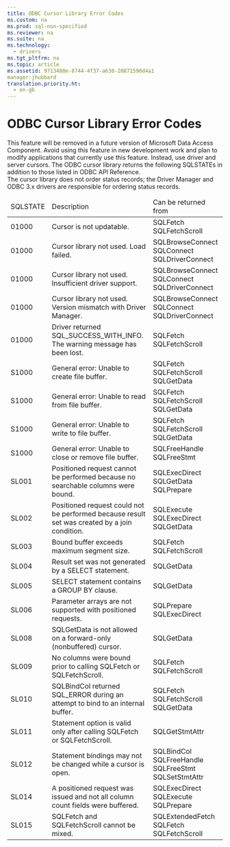 ```yaml
---
title: ODBC Cursor Library Error Codes
ms.custom: na
ms.prod: sql-non-specified
ms.reviewer: na
ms.suite: na
ms.technology: 
  - drivers
ms.tgt_pltfrm: na
ms.topic: article
ms.assetid: 9713480e-8744-4f37-a630-20871590d4a1
manager:jhubbard
translation.priority.ht: 
  - en-gb
---
```

# ODBC Cursor Library Error Codes
<?xml version="1.0" encoding="utf-8"?>
<developerReferenceWithoutSyntaxDocument xmlns="http://ddue.schemas.microsoft.com/authoring/2003/5" xmlns:xlink="http://www.w3.org/1999/xlink" xmlns:xsi="http://www.w3.org/2001/XMLSchema-instance" xsi:schemaLocation="http://ddue.schemas.microsoft.com/authoring/2003/5 http://dduestorage.blob.core.windows.net/ddueschema/developer.xsd">
  <introduction>
    <alert class="important">
      <para>This feature will be removed in a future version of Microsoft Data Access Component. Avoid using this feature in new development work and plan to modify applications that currently use this feature. Instead, use driver and server cursors.</para>
    </alert>
    <para>The ODBC cursor library returns the following SQLSTATEs in addition to those listed in <legacyLink xlink:href="b7a49774-f458-44ce-9a04-a0457501405b">ODBC API Reference</legacyLink>.</para>
  </introduction>
  <section>
    <content>
      <alert class="note">
        <para>The cursor library does not order status records; the Driver Manager and ODBC 3.<legacyItalic>x</legacyItalic> drivers are responsible for ordering status records.</para>
      </alert>
      <table xmlns:caps="http://schemas.microsoft.com/build/caps/2013/11">
        <thead>
          <tr>
            <TD>
              <para>SQLSTATE</para>
            </TD>
            <TD>
              <para>Description</para>
            </TD>
            <TD>
              <para>Can be returned from</para>
            </TD>
          </tr>
        </thead>
        <tbody>
          <tr>
            <TD>
              <para>01000</para>
            </TD>
            <TD>
              <para>Cursor is not updatable.</para>
            </TD>
            <TD>
              <para>
                <legacyBold>SQLFetch</legacyBold>
              </para>
              <para>
                <legacyBold>SQLFetchScroll</legacyBold> </para>
            </TD>
          </tr>
          <tr>
            <TD>
              <para>01000</para>
            </TD>
            <TD>
              <para>Cursor library not used. Load failed.</para>
            </TD>
            <TD>
              <para>
                <legacyBold>SQLBrowseConnect</legacyBold>
              </para>
              <para>
                <legacyBold>SQLConnect</legacyBold>
              </para>
              <para>
                <legacyBold>SQLDriverConnect</legacyBold>
              </para>
            </TD>
          </tr>
          <tr>
            <TD>
              <para>01000</para>
            </TD>
            <TD>
              <para>Cursor library not used. Insufficient driver support.</para>
            </TD>
            <TD>
              <para>
                <legacyBold>SQLBrowseConnect</legacyBold>
              </para>
              <para>
                <legacyBold>SQLConnect</legacyBold>
              </para>
              <para>
                <legacyBold>SQLDriverConnect</legacyBold>
              </para>
            </TD>
          </tr>
          <tr>
            <TD>
              <para>01000</para>
            </TD>
            <TD>
              <para>Cursor library not used. Version mismatch with Driver Manager.</para>
            </TD>
            <TD>
              <para>
                <legacyBold>SQLBrowseConnect</legacyBold>
              </para>
              <para>
                <legacyBold>SQLConnect</legacyBold>
              </para>
              <para>
                <legacyBold>SQLDriverConnect</legacyBold>
              </para>
            </TD>
          </tr>
          <tr>
            <TD>
              <para>01000</para>
            </TD>
            <TD>
              <para>Driver returned SQL_SUCCESS_WITH_INFO. The warning message has been lost.</para>
            </TD>
            <TD>
              <para>
                <legacyBold>SQLFetch</legacyBold>
              </para>
              <para>
                <legacyBold>SQLFetchScroll</legacyBold>
              </para>
            </TD>
          </tr>
          <tr>
            <TD>
              <para>S1000</para>
            </TD>
            <TD>
              <para>General error: Unable to create file buffer.</para>
            </TD>
            <TD>
              <para>
                <legacyBold>SQLFetch</legacyBold>
              </para>
              <para>
                <legacyBold>SQLFetchScroll</legacyBold>
              </para>
              <para>
                <legacyBold>SQLGetData</legacyBold>
              </para>
            </TD>
          </tr>
          <tr>
            <TD>
              <para>S1000</para>
            </TD>
            <TD>
              <para>General error: Unable to read from file buffer.</para>
            </TD>
            <TD>
              <para>
                <legacyBold>SQLFetch</legacyBold>
              </para>
              <para>
                <legacyBold>SQLFetchScroll</legacyBold>
              </para>
              <para>
                <legacyBold>SQLGetData</legacyBold>
              </para>
            </TD>
          </tr>
          <tr>
            <TD>
              <para>S1000</para>
            </TD>
            <TD>
              <para>General error: Unable to write to file buffer.</para>
            </TD>
            <TD>
              <para>
                <legacyBold>SQLFetch</legacyBold>
              </para>
              <para>
                <legacyBold>SQLFetchScroll</legacyBold>
              </para>
              <para>
                <legacyBold>SQLGetData</legacyBold>
              </para>
            </TD>
          </tr>
          <tr>
            <TD>
              <para>S1000</para>
            </TD>
            <TD>
              <para>General error: Unable to close or remove file buffer.</para>
            </TD>
            <TD>
              <para>
                <legacyBold>SQLFreeHandle</legacyBold>
              </para>
              <para>
                <legacyBold>SQLFreeStmt</legacyBold>
              </para>
            </TD>
          </tr>
          <tr>
            <TD>
              <para>SL001</para>
            </TD>
            <TD>
              <para>Positioned request cannot be performed because no searchable columns were bound.</para>
            </TD>
            <TD>
              <para>
                <legacyBold>SQLExecDirect</legacyBold>
              </para>
              <para>
                <legacyBold>SQLGetData</legacyBold>
              </para>
              <para>
                <legacyBold>SQLPrepare</legacyBold>
              </para>
            </TD>
          </tr>
          <tr>
            <TD>
              <para>SL002</para>
            </TD>
            <TD>
              <para>Positioned request could not be performed because result set was created by a join condition.</para>
            </TD>
            <TD>
              <para>
                <legacyBold>SQLExecute</legacyBold>
              </para>
              <para>
                <legacyBold>SQLExecDirect</legacyBold>
              </para>
              <para>
                <legacyBold>SQLGetData</legacyBold>
              </para>
            </TD>
          </tr>
          <tr>
            <TD>
              <para>SL003</para>
            </TD>
            <TD>
              <para>Bound buffer exceeds maximum segment size.</para>
            </TD>
            <TD>
              <para>
                <legacyBold>SQLFetch</legacyBold>
              </para>
              <para>
                <legacyBold>SQLFetchScroll</legacyBold>
              </para>
            </TD>
          </tr>
          <tr>
            <TD>
              <para>SL004</para>
            </TD>
            <TD>
              <para>Result set was not generated by a <legacyBold>SELECT</legacyBold> statement.</para>
            </TD>
            <TD>
              <para>
                <legacyBold>SQLGetData</legacyBold>
              </para>
            </TD>
          </tr>
          <tr>
            <TD>
              <para>SL005</para>
            </TD>
            <TD>
              <para>               <legacyBold>SELECT</legacyBold> statement contains a GROUP BY clause.</para>
            </TD>
            <TD>
              <para>
                <legacyBold>SQLGetData</legacyBold>
              </para>
            </TD>
          </tr>
          <tr>
            <TD>
              <para>SL006</para>
            </TD>
            <TD>
              <para>Parameter arrays are not supported with positioned requests.</para>
            </TD>
            <TD>
              <para>
                <legacyBold>SQLPrepare</legacyBold>
              </para>
              <para>
                <legacyBold>SQLExecDirect</legacyBold> </para>
            </TD>
          </tr>
          <tr>
            <TD>
              <para>SL008</para>
            </TD>
            <TD>
              <para>               <legacyBold>SQLGetData</legacyBold> is not allowed on a forward-only (nonbuffered) cursor.</para>
            </TD>
            <TD>
              <para>
                <legacyBold>SQLGetData</legacyBold> </para>
            </TD>
          </tr>
          <tr>
            <TD>
              <para>SL009</para>
            </TD>
            <TD>
              <para>No columns were bound prior to calling <legacyBold>SQLFetch</legacyBold> or <legacyBold>SQLFetchScroll</legacyBold>.</para>
            </TD>
            <TD>
              <para>
                <legacyBold>SQLFetch</legacyBold>
              </para>
              <para>
                <legacyBold>SQLFetchScroll</legacyBold>
              </para>
            </TD>
          </tr>
          <tr>
            <TD>
              <para>SL010</para>
            </TD>
            <TD>
              <para>               <legacyBold>SQLBindCol</legacyBold> returned SQL_ERROR during an attempt to bind to an internal buffer.</para>
            </TD>
            <TD>
              <para>
                <legacyBold>SQLFetch</legacyBold>
              </para>
              <para>
                <legacyBold>SQLFetchScroll</legacyBold>
              </para>
              <para>
                <legacyBold>SQLGetData</legacyBold>
              </para>
            </TD>
          </tr>
          <tr>
            <TD>
              <para>SL011</para>
            </TD>
            <TD>
              <para>Statement option is valid only after calling <legacyBold>SQLFetch</legacyBold> or <legacyBold>SQLFetchScroll</legacyBold>.</para>
            </TD>
            <TD>
              <para>
                <legacyBold>SQLGetStmtAttr</legacyBold>
              </para>
            </TD>
          </tr>
          <tr>
            <TD>
              <para>SL012</para>
            </TD>
            <TD>
              <para>Statement bindings may not be changed while a cursor is open.</para>
            </TD>
            <TD>
              <para>
                <legacyBold>SQLBindCol</legacyBold>
              </para>
              <para>
                <legacyBold>SQLFreeHandle</legacyBold>
              </para>
              <para>
                <legacyBold>SQLFreeStmt</legacyBold>
              </para>
              <para>
                <legacyBold>SQLSetStmtAttr</legacyBold>
              </para>
            </TD>
          </tr>
          <tr>
            <TD>
              <para>SL014</para>
            </TD>
            <TD>
              <para>A positioned request was issued and not all column count fields were buffered.</para>
            </TD>
            <TD>
              <para>
                <legacyBold>SQLExecDirect</legacyBold>
              </para>
              <para>
                <legacyBold>SQLExecute</legacyBold>
              </para>
              <para>
                <legacyBold>SQLPrepare</legacyBold>
              </para>
            </TD>
          </tr>
          <tr>
            <TD>
              <para>SL015</para>
            </TD>
            <TD>
              <para>               <legacyBold>SQLFetch</legacyBold> and <legacyBold>SQLFetchScroll</legacyBold> cannot be mixed.</para>
            </TD>
            <TD>
              <para>
                <legacyBold>SQLExtendedFetch</legacyBold>
              </para>
              <para>
                <legacyBold>SQLFetch</legacyBold>
              </para>
              <para>
                <legacyBold>SQLFetchScroll</legacyBold>
              </para>
            </TD>
          </tr>
        </tbody>
      </table>
    </content>
  </section>
  <relatedTopics />
</developerReferenceWithoutSyntaxDocument>